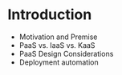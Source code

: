 # Introduction

* Motivation and Premise
* PaaS vs. IaaS vs. KaaS
* PaaS Design Considerations
* Deployment automation

